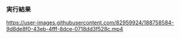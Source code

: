 ### 実行結果
https://user-images.githubusercontent.com/82959924/188758584-9d8de8f0-43eb-4fff-8dce-0718dd3f528c.mp4

